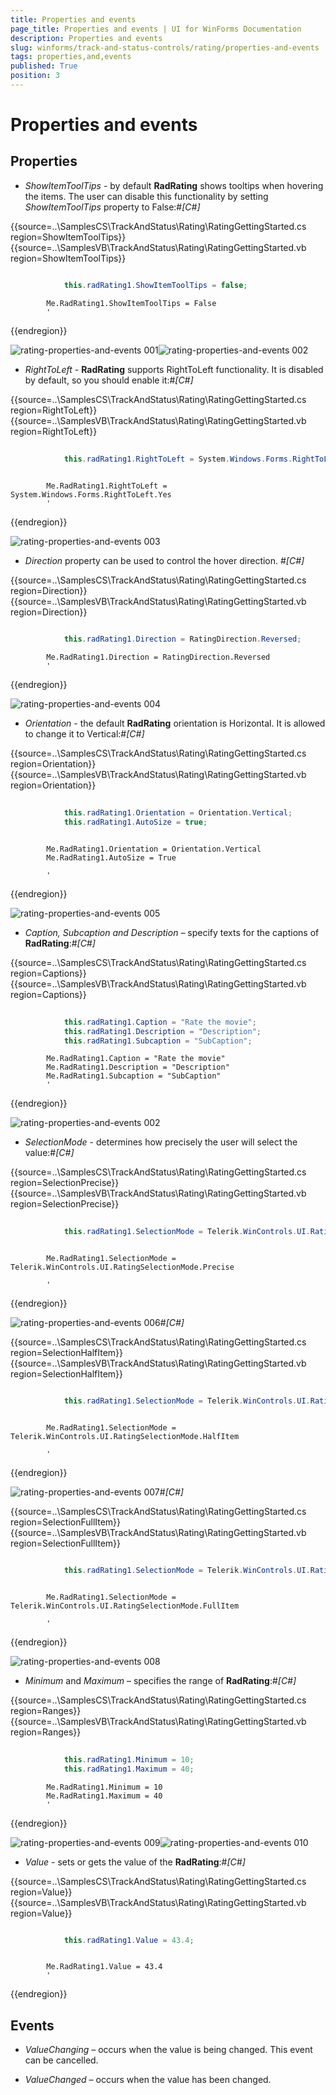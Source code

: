 ```yaml
---
title: Properties and events
page_title: Properties and events | UI for WinForms Documentation
description: Properties and events
slug: winforms/track-and-status-controls/rating/properties-and-events
tags: properties,and,events
published: True
position: 3
---
```


# Properties and events





## Properties

* *ShowItemToolTips* - by default __RadRating__ shows tooltips when hovering the items.
            The user can disable this functionality by setting *ShowItemToolTips* property to False:#_[C#]_

	



{{source=..\SamplesCS\TrackAndStatus\Rating\RatingGettingStarted.cs region=ShowItemToolTips}} 
{{source=..\SamplesVB\TrackAndStatus\Rating\RatingGettingStarted.vb region=ShowItemToolTips}} 

````C#

            this.radRating1.ShowItemToolTips = false;
````
````VB.NET
        Me.RadRating1.ShowItemToolTips = False
        '
````

{{endregion}} 


![rating-properties-and-events 001](images/rating-properties-and-events001.png)![rating-properties-and-events 002](images/rating-properties-and-events002.png)

* *RightToLeft* - __RadRating__ supports RightToLeft functionality. It is disabled by default,
            so you should enable it:#_[C#]_

	



{{source=..\SamplesCS\TrackAndStatus\Rating\RatingGettingStarted.cs region=RightToLeft}} 
{{source=..\SamplesVB\TrackAndStatus\Rating\RatingGettingStarted.vb region=RightToLeft}} 

````C#
            
            this.radRating1.RightToLeft = System.Windows.Forms.RightToLeft.Yes;
````
````VB.NET

        Me.RadRating1.RightToLeft = System.Windows.Forms.RightToLeft.Yes
        '
````

{{endregion}} 


![rating-properties-and-events 003](images/rating-properties-and-events003.png)

* *Direction* property can be used to control the hover direction. #_[C#]_

	



{{source=..\SamplesCS\TrackAndStatus\Rating\RatingGettingStarted.cs region=Direction}} 
{{source=..\SamplesVB\TrackAndStatus\Rating\RatingGettingStarted.vb region=Direction}} 

````C#
            
            this.radRating1.Direction = RatingDirection.Reversed;
````
````VB.NET
        Me.RadRating1.Direction = RatingDirection.Reversed
        '
````

{{endregion}} 


![rating-properties-and-events 004](images/rating-properties-and-events004.png)

* *Orientation* - the default __RadRating__ orientation is Horizontal. It is allowed to change it
            to Vertical:#_[C#]_

	



{{source=..\SamplesCS\TrackAndStatus\Rating\RatingGettingStarted.cs region=Orientation}} 
{{source=..\SamplesVB\TrackAndStatus\Rating\RatingGettingStarted.vb region=Orientation}} 

````C#
            
            this.radRating1.Orientation = Orientation.Vertical;
            this.radRating1.AutoSize = true;
````
````VB.NET

        Me.RadRating1.Orientation = Orientation.Vertical
        Me.RadRating1.AutoSize = True

        '
````

{{endregion}} 


![rating-properties-and-events 005](images/rating-properties-and-events005.png)

* *Caption, Subcaption and Description* – specify texts for the captions of __RadRating__:#_[C#]_

	



{{source=..\SamplesCS\TrackAndStatus\Rating\RatingGettingStarted.cs region=Captions}} 
{{source=..\SamplesVB\TrackAndStatus\Rating\RatingGettingStarted.vb region=Captions}} 

````C#
            
            this.radRating1.Caption = "Rate the movie";
            this.radRating1.Description = "Description";
            this.radRating1.Subcaption = "SubCaption";
````
````VB.NET
        Me.RadRating1.Caption = "Rate the movie"
        Me.RadRating1.Description = "Description"
        Me.RadRating1.Subcaption = "SubCaption"
        '
````

{{endregion}} 


![rating-properties-and-events 002](images/rating-properties-and-events002.png)

* *SelectionMode* - determines how precisely the user will select the value:#_[C#]_

	



{{source=..\SamplesCS\TrackAndStatus\Rating\RatingGettingStarted.cs region=SelectionPrecise}} 
{{source=..\SamplesVB\TrackAndStatus\Rating\RatingGettingStarted.vb region=SelectionPrecise}} 

````C#
            
            this.radRating1.SelectionMode = Telerik.WinControls.UI.RatingSelectionMode.Precise;
````
````VB.NET

        Me.RadRating1.SelectionMode = Telerik.WinControls.UI.RatingSelectionMode.Precise

        '
````

{{endregion}} 


![rating-properties-and-events 006](images/rating-properties-and-events006.png)#_[C#]_

	



{{source=..\SamplesCS\TrackAndStatus\Rating\RatingGettingStarted.cs region=SelectionHalfItem}} 
{{source=..\SamplesVB\TrackAndStatus\Rating\RatingGettingStarted.vb region=SelectionHalfItem}} 

````C#

            this.radRating1.SelectionMode = Telerik.WinControls.UI.RatingSelectionMode.HalfItem;
````
````VB.NET

        Me.RadRating1.SelectionMode = Telerik.WinControls.UI.RatingSelectionMode.HalfItem

        '
````

{{endregion}} 


![rating-properties-and-events 007](images/rating-properties-and-events007.png)#_[C#]_

	



{{source=..\SamplesCS\TrackAndStatus\Rating\RatingGettingStarted.cs region=SelectionFullItem}} 
{{source=..\SamplesVB\TrackAndStatus\Rating\RatingGettingStarted.vb region=SelectionFullItem}} 

````C#

            this.radRating1.SelectionMode = Telerik.WinControls.UI.RatingSelectionMode.FullItem;
````
````VB.NET

        Me.RadRating1.SelectionMode = Telerik.WinControls.UI.RatingSelectionMode.FullItem

        '
````

{{endregion}} 


![rating-properties-and-events 008](images/rating-properties-and-events008.png)

* *Minimum* and *Maximum* – specifies the range of __RadRating__:#_[C#]_

	



{{source=..\SamplesCS\TrackAndStatus\Rating\RatingGettingStarted.cs region=Ranges}} 
{{source=..\SamplesVB\TrackAndStatus\Rating\RatingGettingStarted.vb region=Ranges}} 

````C#
            
            this.radRating1.Minimum = 10;
            this.radRating1.Maximum = 40;
````
````VB.NET
        Me.RadRating1.Minimum = 10
        Me.RadRating1.Maximum = 40
        '
````

{{endregion}} 


![rating-properties-and-events 009](images/rating-properties-and-events009.png)![rating-properties-and-events 010](images/rating-properties-and-events010.png)

* *Value* - sets or gets the value of the __RadRating__:#_[C#]_

	



{{source=..\SamplesCS\TrackAndStatus\Rating\RatingGettingStarted.cs region=Value}} 
{{source=..\SamplesVB\TrackAndStatus\Rating\RatingGettingStarted.vb region=Value}} 

````C#

            this.radRating1.Value = 43.4;
````
````VB.NET

        Me.RadRating1.Value = 43.4
        '
````

{{endregion}} 




## Events

* *ValueChanging* – occurs when the value is being changed. This event can be cancelled.

* *ValueChanged* – occurs when the value has been changed.
